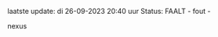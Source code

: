 laatste update: 
di 26-09-2023 20:40   uur 
Status: FAALT - fout - 
<div class="service R">nexus</div>